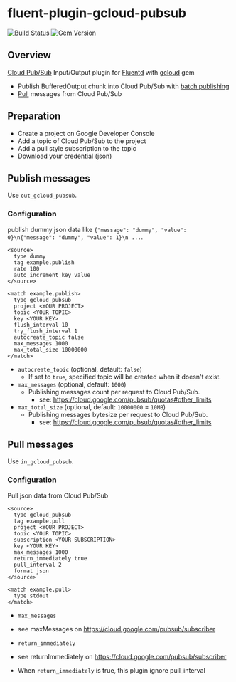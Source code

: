# fluent-plugin-gcloud-pubsub
[![Build Status](https://travis-ci.org/mdoi/fluent-plugin-gcloud-pubsub.svg?branch=master)](https://travis-ci.org/mdoi/fluent-plugin-gcloud-pubsub)
[![Gem Version](https://badge.fury.io/rb/fluent-plugin-gcloud-pubsub.svg)](http://badge.fury.io/rb/fluent-plugin-gcloud-pubsub)

## Overview
[Cloud Pub/Sub](https://cloud.google.com/pubsub/) Input/Output plugin for [Fluentd](http://www.fluentd.org/) with [gcloud](https://googlecloudplatform.github.io/gcloud-ruby/) gem

- Publish BufferedOutput chunk into Cloud Pub/Sub with [batch publishing](http://googlecloudplatform.github.io/gcloud-ruby/docs/v0.2.0/Gcloud/Pubsub/Topic.html#method-i-publish)
- [Pull](http://googlecloudplatform.github.io/gcloud-ruby/docs/v0.2.0/Gcloud/Pubsub/Subscription.html#method-i-pull) messages from Cloud Pub/Sub

## Preparation
- Create a project on Google Developer Console
- Add a topic of Cloud Pub/Sub to the project
- Add a pull style subscription to the topic
- Download your credential (json) 

## Publish messages

Use `out_gcloud_pubsub`.

### Configuration
publish dummy json data like `{"message": "dummy", "value": 0}\n{"message": "dummy", "value": 1}\n ...`.

```
<source>
  type dummy
  tag example.publish
  rate 100 
  auto_increment_key value
</source>

<match example.publish>
  type gcloud_pubsub
  project <YOUR PROJECT>
  topic <YOUR TOPIC>
  key <YOUR KEY>
  flush_interval 10
  try_flush_interval 1
  autocreate_topic false
  max_messages 1000
  max_total_size 10000000
</match>
```

- `autocreate_topic` (optional, default: `false`)
  - If set to `true`, specified topic will be created when it doesn't exist.
- `max_messages` (optional, default: `1000`)
  - Publishing messages count per request to Cloud Pub/Sub.
    - see: https://cloud.google.com/pubsub/quotas#other_limits
- `max_total_size` (optional, default: `10000000` = `10MB`)
  - Publishing messages bytesize per request to Cloud Pub/Sub.
    - see: https://cloud.google.com/pubsub/quotas#other_limits

## Pull messages
Use `in_gcloud_pubsub`.

### Configuration
Pull json data from Cloud Pub/Sub

```
<source>
  type gcloud_pubsub
  tag example.pull
  project <YOUR PROJECT>
  topic <YOUR TOPIC>
  subscription <YOUR SUBSCRIPTION>
  key <YOUR KEY>
  max_messages 1000
  return_immediately true
  pull_interval 2
  format json
</source>

<match example.pull>
  type stdout
</match>
```

- `max_messages`
 - see maxMessages on https://cloud.google.com/pubsub/subscriber

- `return_immediately`
 - see returnImmediately on https://cloud.google.com/pubsub/subscriber
 - When `return_immediately` is true, this plugin ignore pull_interval

